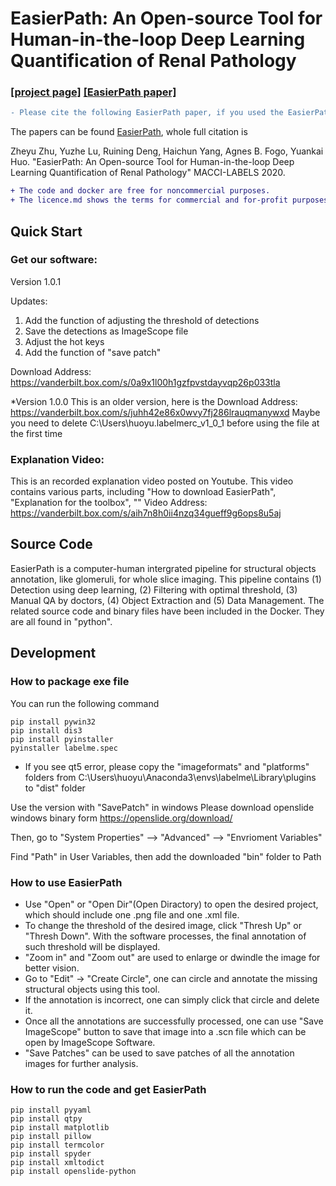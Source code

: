 # EasierPath: An Open-source Tool for Human-in-the-loop Deep Learning Quantification of Renal Pathology

### [[project page]](https://github.com/yuankaihuo/EasierPath)  [[EasierPath paper]](https://arxiv.org/pdf/2007.13952.pdf)

```diff
- Please cite the following EasierPath paper, if you used the EasierPath.
```
The papers can be found [EasierPath](https://arxiv.org/pdf/2007.13952.pdf), whole full citation is

Zheyu Zhu, Yuzhe Lu, Ruining Deng, Haichun Yang, Agnes B. Fogo, Yuankai Huo. "EasierPath: An Open-source Tool for Human-in-the-loop Deep Learning Quantification of Renal Pathology" MACCI-LABELS 2020.

```diff
+ The code and docker are free for noncommercial purposes.
+ The licence.md shows the terms for commercial and for-profit purposes.
```

## Quick Start
### Get our software: 

Version 1.0.1

Updates:
1. Add the function of adjusting the threshold of detections
2. Save the detections as ImageScope file
3. Adjust the hot keys
4. Add the function of "save patch"

Download Address: https://vanderbilt.box.com/s/0a9x1l00h1gzfpvstdayvqp26p033tla

*Version 1.0.0
This is an older version, here is the Download Address: https://vanderbilt.box.com/s/juhh42e86x0wvy7fj286lrauqmanywxd
Maybe you need to delete C:\Users\huoyu\.labelmerc_v1_0_1 before using the file at the first time

### Explanation Video: 
This is an recorded explanation video posted on Youtube. This video contains various parts, including "How to download EasierPath", "Explanation for the toolbox", ""
Video Address: https://vanderbilt.box.com/s/aih7n8h0ii4nzq34gueff9g6ops8u5aj

## Source Code

EasierPath is a computer-human intergrated pipeline for structural objects annotation, like glomeruli, for whole slice imaging. This pipeline contains (1) Detection using deep learning, (2) Filtering with optimal threshold, (3) Manual QA by doctors, (4) Object Extraction and (5) Data Management. The related source code and binary files have been included in the Docker. They are all found in "python".

## Development
### How to package exe file
You can run the following command
```
pip install pywin32
pip install dis3
pip install pyinstaller
pyinstaller labelme.spec
```

- If you see qt5 error, please copy the "imageformats" and "platforms" folders from
C:\Users\huoyu\Anaconda3\envs\labelme\Library\plugins\
to "dist" folder

Use the version with "SavePatch" in windows
Please download openslide windows binary form
https://openslide.org/download/

Then, go to "System Properties" --> "Advanced" --> "Envrioment Variables"
 
Find "Path" in User Variables, then add the downloaded "bin" folder to Path

### How to use EasierPath
- Use "Open" or "Open Dir"(Open Diractory) to open the desired project, which should include one .png file and one .xml file.
- To change the threshold of the desired image, click "Thresh Up" or "Thresh Down". With the software processes, the final annotation of such threshold will be displayed.
- "Zoom in" and "Zoom out" are used to enlarge or dwindle the image for better vision.
- Go to "Edit" -> "Create Circle", one can circle and annotate the missing structural objects using this tool.
- If the annotation is incorrect, one can simply click that circle and delete it.
- Once all the annotations are successfully processed, one can use "Save ImageScope" button to save that image into a .scn file which can be open by ImageScope Software.
- "Save Patches" can be used to save patches of all the annotation images for further analysis.

### How to run the code and get EasierPath
```
pip install pyyaml
pip install qtpy
pip install matplotlib
pip install pillow
pip install termcolor
pip install spyder
pip install xmltodict
pip install openslide-python
```
